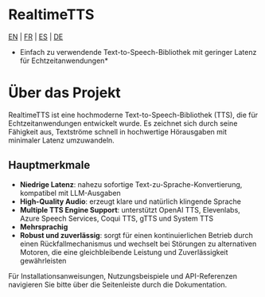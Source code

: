 # RealtimeTTS

[EN](../en/index.md) | [FR](../fr/index.md) | [ES](../es/index.md) | [DE](../de/index.md)

* Einfach zu verwendende Text-to-Speech-Bibliothek mit geringer Latenz für Echtzeitanwendungen*

# Über das Projekt

RealtimeTTS ist eine hochmoderne Text-to-Speech-Bibliothek (TTS), die für Echtzeitanwendungen entwickelt wurde. Es zeichnet sich durch seine Fähigkeit aus, Textströme schnell in hochwertige Hörausgaben mit minimaler Latenz umzuwandeln.

## Hauptmerkmale

- **Niedrige Latenz**: nahezu sofortige Text-zu-Sprache-Konvertierung, kompatibel mit LLM-Ausgaben
- **High-Quality Audio**: erzeugt klare und natürlich klingende Sprache
- **Multiple TTS Engine Support**: unterstützt OpenAI TTS, Elevenlabs, Azure Speech Services, Coqui TTS, gTTS und System TTS
- **Mehrsprachig**
- **Robust und zuverlässig**: sorgt für einen kontinuierlichen Betrieb durch einen Rückfallmechanismus und wechselt bei Störungen zu alternativen Motoren, die eine gleichbleibende Leistung und Zuverlässigkeit gewährleisten

Für Installationsanweisungen, Nutzungsbeispiele und API-Referenzen navigieren Sie bitte über die Seitenleiste durch die Dokumentation.
